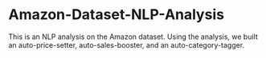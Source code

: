 # Amazon-Dataset-NLP-Analysis
This is an NLP analysis on the Amazon dataset. Using the analysis, we built an auto-price-setter, auto-sales-booster, and an auto-category-tagger.
